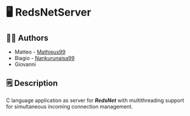 # :desktop_computer: RedsNetServer
## :mechanic: Authors
- Matteo - [Mathieus99](https://github.com/Mathieus99)
- Biagio - [Nankurunaisa99](https://github.com/Nankurunaisa99)
- Giovanni
## :spiral_notepad: Description
C language application as server for _**RedsNet**_ with multithreading support for simultaneous incoming connection management.

